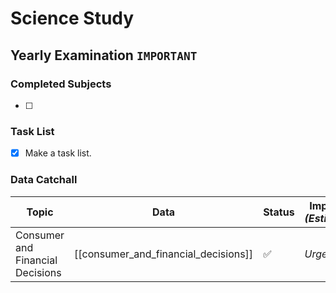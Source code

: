 # Science Study
## Yearly Examination `IMPORTANT`
### Completed Subjects
- [ ] 
### Task List
- [x] Make a task list.
### Data Catchall
| Topic | Data | Status | Importance *(Estimations)* |
| --- | --- | --- | --- |
|Consumer and Financial Decisions| [[consumer_and_financial_decisions]] | ✅ | *Urgent* | 